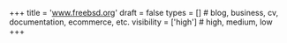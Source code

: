 +++
title = 'www.freebsd.org'
draft = false
types = []        # blog, business, cv, documentation, ecommerce, etc. 
visibility = ['high']   # high, medium, low
+++
